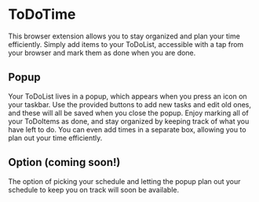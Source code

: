 # ToDoTime
This browser extension allows you to stay organized and plan your time efficiently. Simply add items to your ToDoList, accessible with a tap from your browser and mark them as done when you are done.

## Popup
Your ToDoList lives in a popup, which appears when you press an icon on your taskbar. Use the provided buttons to add new tasks and edit old ones, and these will all be saved when you close the popup. Enjoy marking all of your ToDoItems as done, and stay organized by keeping track of what you have left to do. You can even add times in a separate box, allowing you to plan out your time efficiently.

## Option (coming soon!)
The option of picking your schedule and letting the popup plan out your schedule to keep you on track will soon be available.
